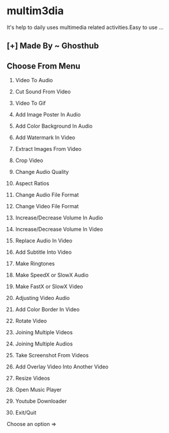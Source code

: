 # multim3dia
It's help to daily uses multimedia related activities.Easy to use ...

## [+]  Made By ~ Ghosthub

 

## Choose From Menu

1) Video To Audio

2) Cut Sound From Video

3) Video To Gif

4) Add Image Poster In Audio

5) Add Color Background In Audio

6) Add Watermark In Video

7) Extract Images From Video

8) Crop Video

9) Change Audio Quality

10) Aspect Ratios

11) Change Audio File Format

12) Change Video File Format

13) Increase/Decrease Volume In Audio

14) Increase/Decrease Volume In Video

15) Replace Audio In Video

16) Add Subtitle Into Video

17) Make Ringtones

18) Make SpeedX or SlowX Audio

19) Make FastX or SlowX Video

20) Adjusting Video Audio

21) Add Color Border In Video

22) Rotate Video

23) Joining Multiple Videos

24) Joining Multiple Audios

25) Take Screenshot From Videos

26) Add Overlay Video Into Another Video

27) Resize Videos

28) Open Music Player

29) Youtube Downloader

0) Exit/Quit

Choose an option =>
